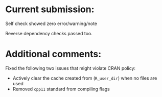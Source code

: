 # Current submission:

Self check showed zero error/warning/note

Reverse dependency checks passed too.

# Additional comments:

Fixed the following two issues that might violate CRAN policy:

* Actively clear the cache created from (`R_user_dir`) when no files are used
* Removed `cpp11` standard from compiling flags

